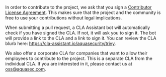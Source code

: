 In order to contribute to the project, we ask that you sign a [Contributor License Agreement](https://en.wikipedia.org/wiki/Contributor_License_Agreement). This makes sure that the project and the community is free to use your contributions without legal implications.

When submitting a pull request, a CLA Assistant bot will automatically check if you have signed the CLA. If not, it will ask you to sign it. The bot will provide a link to the CLA and a link to sign it. You can review the CLA blurb here: <https://cla-assistant.io/aquasecurity/trivy>.

We also offer a corporate CLA for companies that want to allow their employees to contribute to the project. This is a separate CLA from the individual CLA. If you are interested in it, please contact us at [oss@aquasec.com](mailto:oss@aquasec.com).
